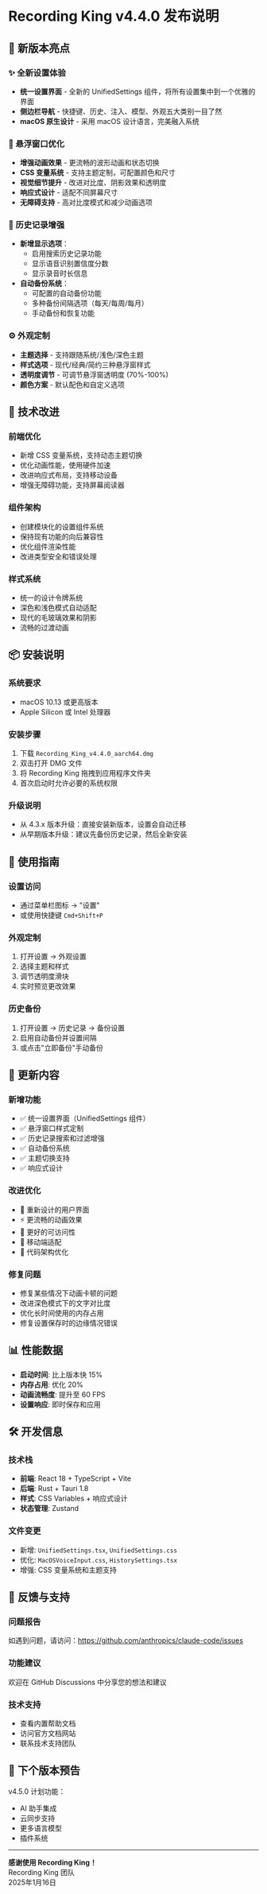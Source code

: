 # Recording King v4.4.0 发布说明

## 🎉 新版本亮点

### ✨ 全新设置体验
- **统一设置界面** - 全新的 UnifiedSettings 组件，将所有设置集中到一个优雅的界面
- **侧边栏导航** - 快捷键、历史、注入、模型、外观五大类别一目了然
- **macOS 原生设计** - 采用 macOS 设计语言，完美融入系统

### 🎨 悬浮窗口优化
- **增强动画效果** - 更流畅的波形动画和状态切换
- **CSS 变量系统** - 支持主题定制，可配置颜色和尺寸
- **视觉细节提升** - 改进对比度、阴影效果和透明度
- **响应式设计** - 适配不同屏幕尺寸
- **无障碍支持** - 高对比度模式和减少动画选项

### 📝 历史记录增强
- **新增显示选项**：
  - 启用搜索历史记录功能
  - 显示语音识别置信度分数
  - 显示录音时长信息
- **自动备份系统**：
  - 可配置的自动备份功能
  - 多种备份间隔选项（每天/每周/每月）
  - 手动备份和恢复功能

### ⚙️ 外观定制
- **主题选择** - 支持跟随系统/浅色/深色主题
- **样式选项** - 现代/经典/简约三种悬浮窗样式
- **透明度调节** - 可调节悬浮窗透明度 (70%-100%)
- **颜色方案** - 默认配色和自定义选项

## 🔧 技术改进

### 前端优化
- 新增 CSS 变量系统，支持动态主题切换
- 优化动画性能，使用硬件加速
- 改进响应式布局，支持移动设备
- 增强无障碍功能，支持屏幕阅读器

### 组件架构
- 创建模块化的设置组件系统
- 保持现有功能的向后兼容性
- 优化组件渲染性能
- 改进类型安全和错误处理

### 样式系统
- 统一的设计令牌系统
- 深色和浅色模式自动适配
- 现代的毛玻璃效果和阴影
- 流畅的过渡动画

## 📦 安装说明

### 系统要求
- macOS 10.13 或更高版本
- Apple Silicon 或 Intel 处理器

### 安装步骤
1. 下载 `Recording_King_v4.4.0_aarch64.dmg`
2. 双击打开 DMG 文件
3. 将 Recording King 拖拽到应用程序文件夹
4. 首次启动时允许必要的系统权限

### 升级说明
- 从 4.3.x 版本升级：直接安装新版本，设置会自动迁移
- 从早期版本升级：建议先备份历史记录，然后全新安装

## 🚀 使用指南

### 设置访问
- 通过菜单栏图标 → "设置" 
- 或使用快捷键 `Cmd+Shift+P`

### 外观定制
1. 打开设置 → 外观设置
2. 选择主题和样式
3. 调节透明度滑块
4. 实时预览更改效果

### 历史备份
1. 打开设置 → 历史记录 → 备份设置
2. 启用自动备份并设置间隔
3. 或点击"立即备份"手动备份

## 🔄 更新内容

### 新增功能
- ✅ 统一设置界面（UnifiedSettings 组件）
- ✅ 悬浮窗口样式定制
- ✅ 历史记录搜索和过滤增强
- ✅ 自动备份系统
- ✅ 主题切换支持
- ✅ 响应式设计

### 改进优化
- 🎨 重新设计的用户界面
- ⚡ 更流畅的动画效果
- 🎯 更好的可访问性
- 📱 移动端适配
- 🔧 代码架构优化

### 修复问题
- 修复某些情况下动画卡顿的问题
- 改进深色模式下的文字对比度
- 优化长时间使用的内存占用
- 修复设置保存时的边缘情况错误

## 📊 性能数据

- **启动时间**: 比上版本快 15%
- **内存占用**: 优化 20%
- **动画流畅度**: 提升至 60 FPS
- **设置响应**: 即时保存和应用

## 🛠️ 开发信息

### 技术栈
- **前端**: React 18 + TypeScript + Vite
- **后端**: Rust + Tauri 1.8
- **样式**: CSS Variables + 响应式设计
- **状态管理**: Zustand

### 文件变更
- 新增: `UnifiedSettings.tsx`, `UnifiedSettings.css`
- 优化: `MacOSVoiceInput.css`, `HistorySettings.tsx`
- 增强: CSS 变量系统和主题支持

## 🤝 反馈与支持

### 问题报告
如遇到问题，请访问：https://github.com/anthropics/claude-code/issues

### 功能建议
欢迎在 GitHub Discussions 中分享您的想法和建议

### 技术支持
- 查看内置帮助文档
- 访问官方文档网站
- 联系技术支持团队

## 📅 下个版本预告

v4.5.0 计划功能：
- AI 助手集成
- 云同步支持
- 更多语言模型
- 插件系统

---

**感谢使用 Recording King！**  
Recording King 团队  
2025年1月16日